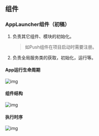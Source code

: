 ## 组件

### AppLauncher组件（初稿）

1. 负责其它组件、模块的初始化。

	> 如Push组件在项目启动时需要注册。
	
2. 负责全局服务类的获取，初始化，运行等。

#### App运行生命周期

 ![img](组件/AppLaucner/app_launch.png)
 
#### 组件结构

![img](组件/AppLaucner/01.png)

#### 执行时序

![img](组件/AppLaucner/执行周期.png)

